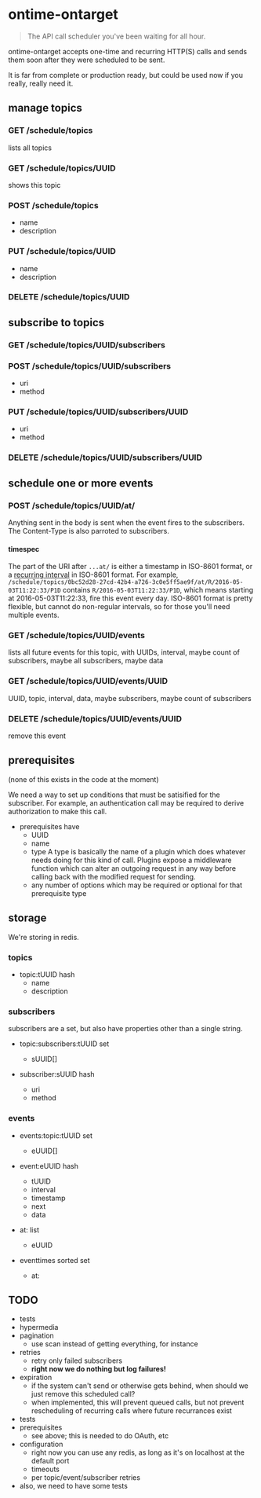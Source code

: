 # ontime-ontarget

> The API call scheduler you've been waiting for all hour.

ontime-ontarget accepts one-time and recurring HTTP(S) calls and sends them soon after they were scheduled to be sent.

It is far from complete or production ready, but could be used now if you really, really need it.

## manage topics

### GET /schedule/topics

lists all topics

### GET /schedule/topics/UUID

shows this topic

### POST /schedule/topics

- name
- description

### PUT /schedule/topics/UUID

- name
- description

### DELETE /schedule/topics/UUID

## subscribe to topics

### GET /schedule/topics/UUID/subscribers

### POST /schedule/topics/UUID/subscribers

- uri
- method

### PUT /schedule/topics/UUID/subscribers/UUID

- uri
- method

### DELETE /schedule/topics/UUID/subscribers/UUID

## schedule one or more events

### POST /schedule/topics/UUID/at/<timespec>

Anything sent in the body is sent when the event fires to the subscribers.  The Content-Type is also parroted to subscribers.

#### timespec

The part of the URI after `...at/` is either a timestamp in ISO-8601 format, or a [recurring interval](https://en.wikipedia.org/wiki/ISO_8601#Repeating_intervals) in ISO-8601 format.  For example, `/schedule/topics/0bc52d28-27cd-42b4-a726-3c0e5ff5ae9f/at/R/2016-05-03T11:22:33/P1D` contains `R/2016-05-03T11:22:33/P1D`, which means starting at 2016-05-03T11:22:33, fire this event every day.  ISO-8601 format is pretty flexible, but cannot do non-regular intervals, so for those you'll need multiple events.

### GET /schedule/topics/UUID/events

lists all future events for this topic, with UUIDs, interval, maybe count of subscribers, maybe all subscribers, maybe data

### GET /schedule/topics/UUID/events/UUID

UUID, topic, interval, data, maybe subscribers, maybe count of subscribers

### DELETE /schedule/topics/UUID/events/UUID

remove this event

## prerequisites

(none of this exists in the code at the moment)

We need a way to set up conditions that must be satisified for the subscriber.  For example, an authentication call may be required to derive authorization to make this call.

- prerequisites have
  - UUID
  - name
  - type
    A type is basically the name of a plugin which does whatever needs doing for this kind of call.  Plugins expose a middleware function which can alter an outgoing request in any way before calling back with the modified request for sending.
  - any number of options which may be required or optional for that prerequisite type

## storage

We're storing in redis.  

### topics

- topic:tUUID hash
  - name
  - description

### subscribers

subscribers are a set, but also have properties other than a single string.

- topic:subscribers:tUUID set
  - sUUID[]

- subscriber:sUUID hash
  - uri
  - method

### events

- events:topic:tUUID set
  - eUUID[]

- event:eUUID hash
  - tUUID
  - interval
  - timestamp
  - next
  - data


- at:<seconds> list
  - eUUID

- eventtimes sorted set
  - at:<seconds>

## TODO

- tests
- hypermedia
- pagination
  - use scan instead of getting everything, for instance
- retries
  - retry only failed subscribers
  - **right now we do nothing but log failures!**
- expiration
  - if the system can't send or otherwise gets behind, when should we just remove this scheduled call?
  - when implemented, this will prevent queued calls, but not prevent rescheduling of recurring calls where future recurrances exist
- tests
- prerequisites
  - see above; this is needed to do OAuth, etc
- configuration
  - right now you can use any redis, as long as it's on localhost at the default port
  - timeouts
  - per topic/event/subscriber retries
- also, we need to have some tests

